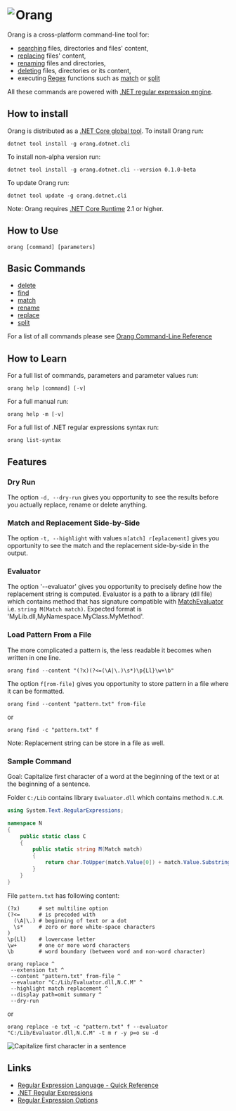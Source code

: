 # Orang <img align="left" src="images/icon48.png">

Orang is a cross-platform command-line tool for:

* [searching](docs/cli/find-command.md) files, directories and files' content,
* [replacing](docs/cli/replace-command.md) files' content,
* [renaming](docs/cli/rename-command.md) files and directories,
* [deleting](docs/cli/delete-command.md) files, directories or its content,
* executing [Regex](https://docs.microsoft.com/cs-cz/dotnet/api/system.text.regularexpressions.regex?view=netcore-2.2) functions such as [match](docs/cli/match-command.md) or [split](docs/cli/split-command.md)

All these commands are powered with [.NET regular expression engine](https://docs.microsoft.com/en-us/dotnet/standard/base-types/regular-expressions).

## How to install

Orang is distributed as a [.NET Core global tool](https://docs.microsoft.com/en-us/dotnet/core/tools/global-tools). To install Orang run:

```
dotnet tool install -g orang.dotnet.cli
```

To install non-alpha version run:

```
dotnet tool install -g orang.dotnet.cli --version 0.1.0-beta
```

To update Orang run:

```
dotnet tool update -g orang.dotnet.cli
```

Note: Orang requires [.NET Core Runtime](https://dotnet.microsoft.com/download) 2.1 or higher.

## How to Use

```
orang [command] [parameters]
```

## Basic Commands

* [delete](docs/cli/delete-command.md)
* [find](docs/cli/find-command.md)
* [match](docs/cli/match-command.md)
* [rename](docs/cli/rename-command.md)
* [replace](docs/cli/replace-command.md)
* [split](docs/cli/split-command.md)

For a list of all commands please see [Orang Command-Line Reference](docs/cli/README.md)

## How to Learn

For a full list of commands, parameters and parameter values run:

```
orang help [command] [-v]
```

For a full manual run:

```
orang help -m [-v]
```

For a full list of .NET regular expressions syntax run:

```
orang list-syntax
```

## Features

### Dry Run

The option `-d, --dry-run` gives you opportunity to see the results before you actually replace, rename or delete anything.

### Match and Replacement Side-by-Side

The option `-t, --highlight` with values `m[atch] r[eplacement]` gives you opportunity to see the match and the replacement side-by-side in the output.

### Evaluator

The option '--evaluator' gives you opportunity to precisely define how the replacement string is computed.
Evaluator is a path to a library (dll file) which contains method that has signature compatible with [MatchEvaluator](https://docs.microsoft.com/en-us/dotnet/api/system.text.regularexpressions.matchevaluator) i.e. `string M(Match match)`.
Expected format is 'MyLib.dll,MyNamespace.MyClass.MyMethod'.

### Load Pattern From a File

The more complicated a pattern is, the less readable it becomes when written in one line.

```
orang find --content "(?x)(?<=(\A|\.)\s*)\p{Ll}\w+\b"
```

The option `f[rom-file]` gives you opportunity to store pattern in a file where it can be formatted.

```
orang find --content "pattern.txt" from-file
```
or
```
orang find -c "pattern.txt" f
```

Note: Replacement string can be store in a file as well.

### Sample Command

Goal: Capitalize first character of a word at the beginning of the text or at the beginning of a sentence.

Folder `C:/Lib` contains library `Evaluator.dll` which contains method `N.C.M`.

```csharp
using System.Text.RegularExpressions;

namespace N
{
    public static class C
    {
        public static string M(Match match)
        {
            return char.ToUpper(match.Value[0]) + match.Value.Substring(1);
        }
    }
}
```

File `pattern.txt` has following content:

```
(?x)      # set multiline option
(?<=      # is preceded with
  (\A|\.) # beginning of text or a dot
  \s*     # zero or more white-space characters
)
\p{Ll}    # lowercase letter
\w+       # one or more word characters
\b        # word boundary (between word and non-word character)
```

```
orang replace ^
 --extension txt ^
 --content "pattern.txt" from-file ^
 --evaluator "C:/Lib/Evaluator.dll,N.C.M" ^
 --highlight match replacement ^
 --display path=omit summary ^
 --dry-run
```
or
```
orang replace -e txt -c "pattern.txt" f --evaluator "C:/Lib/Evaluator.dll,N.C.M" -t m r -y p=o su -d
```

![Capitalize first character in a sentence](/images/CapitalizeFirstCharInSentence.png)

## Links

* [Regular Expression Language - Quick Reference](https://docs.microsoft.com/en-us/dotnet/standard/base-types/regular-expression-language-quick-reference)
* [.NET Regular Expressions](https://docs.microsoft.com/en-us/dotnet/standard/base-types/regular-expressions)
* [Regular Expression Options](https://docs.microsoft.com/en-us/dotnet/standard/base-types/regular-expression-options)
